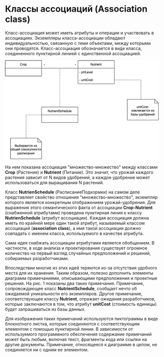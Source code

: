 # Классы ассоциаций (Association class)

Класс-ассоциация может иметь атрибуты и операции и участвовать в ассоциациях. Экземпляры класса-ассоциации обладают индивидуальностью, связанную с теми объектами, между которыми они проводятся. Класс-ассоциация обозначается в виде класса, соединенного пунктирной линией с единственной ассоциацией.

![](/assets/diagram-class/classAssociation.png)

На нем показана ассоциация "множество-множество" между классами **Crop** (Растение) и **Nutrient** (Питание). Это значит, что урожай каждого растения зависит от N видов удобрений, а каждое удобрение может использоваться для выращивания N растений.

Класс **NutrienSchedule** (РасписаниеПодкормки) на самом деле представляет свойство отношения "множество-множество", экземпляр которого является конкретным отображением урожай-удобрения. Для выражения этого семантического факта от ассоциации **Crop-Nutrient** (снабженной атрибутами) проведена пунктирная линия к классу **NutrienSchedule** (атрибут ассоциации). Каждая ассоциация должна иметь по крайней мере один такой атрибут, называемый классом ассоциаций (**association class**), а имя такой ассоциации должно совпадать с именем класса, используемого в качестве атрибута.

Сама идея снабжать ассоциации атрибутами является обобщением. В частности, в ходе анализа и проектирования существует огромное количество на первый взгляд случайных предположений и решений, собираемых разработчиками.

Впоследствии многие из этих идей теряются из-за отсутствия удобного места для их хранения. Таким образом, полезно дополнить элементы диаграмм примечаниями, описывающими предположения и проектные решения. На рис. 1 показаны два таких примечания. Примечание, сопровождающее класс **NutrientSchedule**, сообщает нечто об ожидаемой уникальности его экземпляров. Другое примечание, соответствующее классу **Nutrient**, отражает ожидания разработчиков, которые заключаются в том, что атрибут **unitCost** (стоимость единицы) будет запрашиваться из базы данных.

Для изображения таких примечаний используются пиктограммы в виде блокнотного листка, которые соединяются с соответствующим элементом с помощью пунктирной линии. В зависимости от используемого программного обеспечения содержание примечаний может быть любым, включая текст, фрагменты кода или ссылки на другие документы. Примечание, относящееся к диаграмме в целом, не соединяется ни с одним ее элементом.